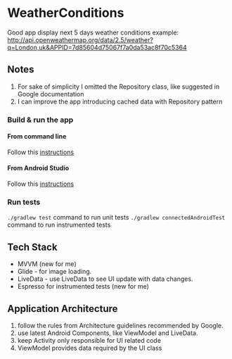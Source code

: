 # WeatherConditions
Good app display next 5 days weather conditions
example: http://api.openweathermap.org/data/2.5/weather?q=London,uk&APPID=7d85604d75067f7a0da53ac8f70c5364

## Notes
1. For sake of simplicity I omitted the Repository class, like suggested in Google documentation
1. I can improve the app introducing cached data with Repository pattern 

### Build & run the app
#### From command line
Follow this [instructions](https://developer.android.com/studio/build/building-cmdline)

#### From Android Studio
Follow this [instructions](https://developer.android.com/studio/run)

### Run tests
`./gradlew test` command to run unit tests
`./gradlew connectedAndroidTest` command to run instrumented tests
  

## Tech Stack
- MVVM (new for me)
- Glide - for image loading.
- LiveData - use LiveData to see UI update with data changes.
- Espresso for instrumented tests (new for me)

## Application Architecture
1. follow the rules from Architecture guidelines recommended by Google.
1. use latest Android Components, like ViewModel and LiveData.
1. keep Activity only responsible for UI related code
1. ViewModel provides data required by the UI class
